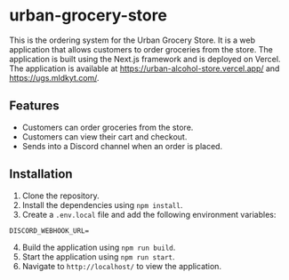 # urban-grocery-store
This is the ordering system for the Urban Grocery Store. It is a web application that allows customers to order groceries from the store. The application is built using the Next.js framework and is deployed on Vercel. The application is available at https://urban-alcohol-store.vercel.app/ and https://ugs.mldkyt.com/.

## Features
- Customers can order groceries from the store.
- Customers can view their cart and checkout.
- Sends into a Discord channel when an order is placed.

## Installation
1. Clone the repository.
2. Install the dependencies using `npm install`.
3. Create a `.env.local` file and add the following environment variables:
```
DISCORD_WEBHOOK_URL=
```
4. Build the application using `npm run build`.
5. Start the application using `npm run start`.
6. Navigate to `http://localhost/` to view the application.
